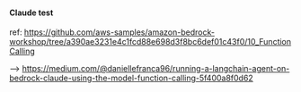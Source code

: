 #### Claude test  

ref:  https://github.com/aws-samples/amazon-bedrock-workshop/tree/a390ae3231e4c1fcd88e698d3f8bc6def01c43f0/10_FunctionCalling  

--> https://medium.com/@daniellefranca96/running-a-langchain-agent-on-bedrock-claude-using-the-model-function-calling-5f400a8f0d62  